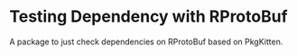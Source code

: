 # Testing Dependency with RProtoBuf

A package to just check dependencies on RProtoBuf based on PkgKitten.